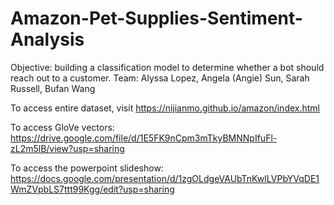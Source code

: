 # Amazon-Pet-Supplies-Sentiment-Analysis

Objective: building a classification model to determine whether a bot should reach out to a customer.
Team: Alyssa Lopez, Angela (Angie) Sun, Sarah Russell, Bufan Wang

To access entire dataset, visit https://nijianmo.github.io/amazon/index.html

To access GloVe vectors: https://drive.google.com/file/d/1E5FK9nCpm3mTkyBMNNpIfuFl-zL2m5lB/view?usp=sharing

To access the powerpoint slideshow: https://docs.google.com/presentation/d/1zgOLdgeVAUbTnKwILVPbYVqDE1WmZVpbLS7ttt99Kgg/edit?usp=sharing
